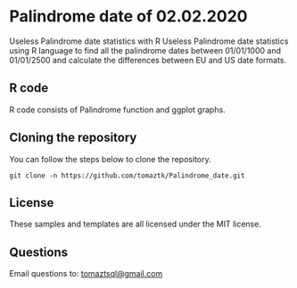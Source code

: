 # Palindrome date of 02.02.2020
Useless Palindrome date statistics with R
Useless Palindrome date statistics using R language to find all the palindrome dates between 01/01/1000 and 01/01/2500
and calculate the differences between EU and US date formats.

## R code

R code consists of Palindrome function and ggplot graphs.

## Cloning the repository
You can follow the steps below to clone the repository. 
```
git clone -n https://github.com/tomaztk/Palindrome_date.git
```

## License
These samples and templates are all licensed under the MIT license.

## Questions
Email questions to: tomaztsql@gmail.com